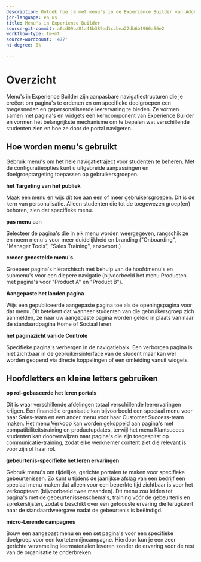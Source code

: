```yaml
---
description: Ontdek hoe je met menu's in de Experience Builder van Adobe Learning Manager navigatie organiseert via je leerportaal. Maak en pas menu-items aan, koppel deze aan pagina's of externe bronnen en pas de menustructuur aan voor verschillende gebruikersgroepen om een naadloze leerervaring met merknamen te bieden.
jcr-language: en_us
title: Menu's in Experience Builder
source-git-commit: a6cd09ba81a41b389ed1ccbea22db6b1966a56e2
workflow-type: tm+mt
source-wordcount: '477'
ht-degree: 0%

---
```



# Overzicht

Menu&#39;s in Experience Builder zijn aanpasbare navigatiestructuren die je creëert om pagina&#39;s te ordenen en om specifieke doelgroepen een toegesneden en gepersonaliseerde leerervaring te bieden. Ze vormen samen met pagina&#39;s en widgets een kerncomponent van Experience Builder en vormen het belangrijkste mechanisme om te bepalen wat verschillende studenten zien en hoe ze door de portal navigeren.

## Hoe worden menu&#39;s gebruikt

Gebruik menu&#39;s om het hele navigatietraject voor studenten te beheren. Met de configuratieopties kunt u uitgebreide aanpassingen en doelgroeptargeting toepassen op gebruikersgroepen.

**het Targeting van het publiek**

Maak een menu en wijs dit toe aan een of meer gebruikersgroepen. Dit is de kern van personalisatie. Alleen studenten die tot de toegewezen groep(en) behoren, zien dat specifieke menu.

**pas menu** aan

Selecteer de pagina&#39;s die in elk menu worden weergegeven, rangschik ze en noem menu&#39;s voor meer duidelijkheid en branding (&quot;Onboarding&quot;, &quot;Manager Tools&quot;, &quot;Sales Training&quot;, enzovoort.)

**creeer genestelde menu&#39;s**

Groepeer pagina&#39;s hiërarchisch met behulp van de hoofdmenu&#39;s en submenu&#39;s voor een diepere navigatie (bijvoorbeeld het menu Producten met pagina&#39;s voor &quot;Product A&quot; en &quot;Product B&quot;).

**Aangepaste het landen pagina**

Wijs een gepubliceerde aangepaste pagina toe als de openingspagina voor dat menu. Dit betekent dat wanneer studenten van die gebruikersgroep zich aanmelden, ze naar uw aangepaste pagina worden geleid in plaats van naar de standaardpagina Home of Sociaal leren.

**het paginazicht van de Controle**

Specifieke pagina&#39;s verbergen in de navigatiebalk. Een verborgen pagina is niet zichtbaar in de gebruikersinterface van de student maar kan wel worden geopend via directe koppelingen of een omleiding vanuit widgets.

## Hoofdletters en kleine letters gebruiken

**op rol-gebaseerde het leren portals**

Dit is waar verschillende afdelingen totaal verschillende leerervaringen krijgen. Een financiële organisatie kan bijvoorbeeld een speciaal menu voor haar Sales-team en een ander menu voor haar Customer Success-team maken. Het menu Verkoop kan worden gekoppeld aan pagina&#39;s met compatibiliteitstraining en productupdates, terwijl het menu Klantsucces studenten kan doorverwijzen naar pagina&#39;s die zijn toegespitst op communicatie-training, zodat elke werknemer content ziet die relevant is voor zijn of haar rol.

**gebeurtenis-specifieke het leren ervaringen**

Gebruik menu&#39;s om tijdelijke, gerichte portalen te maken voor specifieke gebeurtenissen. Zo kunt u tijdens de jaarlijkse afslag van een bedrijf een speciaal menu maken dat alleen voor een beperkte tijd zichtbaar is voor het verkoopteam (bijvoorbeeld twee maanden). Dit menu zou leiden tot pagina&#39;s met de gebeurtenissenschema&#39;s, training vóór de gebeurtenis en sprekerslijsten, zodat u beschikt over een gefocuste ervaring die terugkeert naar de standaardweergave nadat de gebeurtenis is beëindigd.

**micro-Lerende campagnes**

Bouw een aangepast menu en een set pagina&#39;s voor een specifieke doelgroep voor een kortetermijncampagne. Hierdoor kun je een zeer gerichte verzameling leermaterialen leveren zonder de ervaring voor de rest van de organisatie te onderbreken.
